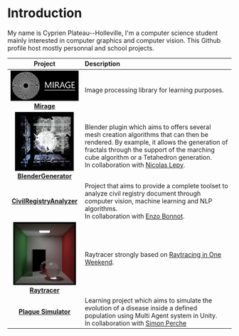 # Introduction

My name is Cyprien Plateau--Holleville, I'm a computer science student mainly interested in computer graphics and computer vision. This Github profile host mostly personnal and school projects.

| Project                                                                                                                                                                                           | Description                                                                                                                                                                                                                                                                                               |
|:-------------------------------------------------------------------------------------------------------------------------------------------------------------------------------------------------:|:--------------------------------------------------------------------------------------------------------------------------------------------------------------------------------------------------------------------------------------------------------------------------------------------------------- |
| <img title="" src="img/mirage.png" alt="mirage.png" width="178" data-align="inline"><br/>[**Mirage**](https://github.com/PlathC/Mirage)                       | Image processing library for learning purposes.                                                                                                                                                                                                                                                           |
| <img src="img/mandelbox1.png" title="" alt="mandelbox1.png" width="132"><br/>**[BlenderGenerator](https://github.com/PlathC/BlenderGenerator)**                   | Blender plugin which aims to offers several mesh creation algorithms that can then be rendered. By example, it allows the generation of fractals through the support of the marching cube algorithm or a Tetahedron generation.<br/>In collaboration with [Nicolas Lepy](https://github.com/nicolasLepy). |
| **[CivilRegistryAnalyzer](https://github.com/PlathC/CivilRegistryAnalyser)**                                                                                                                      | Project that aims to provide a complete toolset to analyze civil registry document through computer vision, machine learning and NLP algorithms.<br/>In collaboration with [Enzo Bonnot](https://github.com/enzo-bonnot).                                                                                 |
| <img title="" src="img/raytracer.png" alt="raytracer.png" width="141"><br/>**[Raytracer](https://github.com/PlathC/Raytracer)** | Raytracer strongly based on [Raytracing in One Weekend](https://raytracing.github.io/books/RayTracingInOneWeekend.html).                                                                                                                                                                 |
| **[Plague Simulator](https://github.com/PlathC/PlagueSimulator)**                                                                                                                                 | Learning project which aims to simulate the evolution of a disease inside a defined population using Multi Agent system in Unity.<br/>In collaboration with [Simon Perche](https://github.com/Solidras)                                                                                                   |


